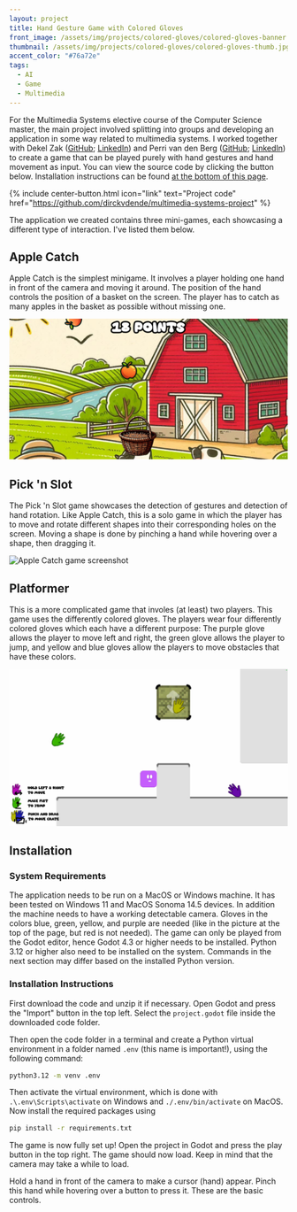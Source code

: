 ```yaml
---
layout: project
title: Hand Gesture Game with Colored Gloves
front_image: /assets/img/projects/colored-gloves/colored-gloves-banner.jpg
thumbnail: /assets/img/projects/colored-gloves/colored-gloves-thumb.jpg
accent_color: "#76a72e"
tags:
  - AI
  - Game
  - Multimedia
---
```


For the Multimedia Systems elective course of the Computer Science master, the main project involved splitting into groups and developing an application in some way related to multimedia systems. I worked together with Dekel Zak ([GitHub](https://github.com/dekelzeldov); [LinkedIn](https://www.linkedin.com/in/dekelzeldov/)) and Perri van den Berg ([GitHub](https://github.com/PerrivandenBerg); [LinkedIn](https://www.linkedin.com/in/perrivandenberg/)) to create a game that can be played purely with hand gestures and hand movement as input. You can view the source code by clicking the button below. Installation instructions can be found [at the bottom of this page](#installation).

{% include center-button.html icon="link" text="Project code" href="https://github.com/dirckvdende/multimedia-systems-project" %}

The application we created contains three mini-games, each showcasing a different type of interaction. I've listed them below.

## Apple Catch

Apple Catch is the simplest minigame. It involves a player holding one hand in front of the camera and moving it around. The position of the hand controls the position of a basket on the screen. The player has to catch as many apples in the basket as possible without missing one.

![Apple Catch game screenshot](/assets/img/projects/colored-gloves/apple-catch.png)

## Pick 'n Slot

The Pick 'n Slot game showcases the detection of gestures and detection of hand rotation. Like Apple Catch, this is a solo game in which the player has to move and rotate different shapes into their corresponding holes on the screen. Moving a shape is done by pinching a hand while hovering over a shape, then dragging it.

![Apple Catch game screenshot](/assets/img/projects/colored-gloves/pick-n-slot.png)

## Platformer

This is a more complicated game that involes (at least) two players. This game uses the differently colored gloves. The players wear four differently colored gloves which each have a different purpose: The purple glove allows the player to move left and right, the green glove allows the player to jump, and yellow and blue gloves allow the players to move obstacles that have these colors.

![Apple Catch game screenshot](/assets/img/projects/colored-gloves/platformer.jpg)

## Installation

### System Requirements

The application needs to be run on a MacOS or Windows machine. It has been tested on Windows 11 and MacOS Sonoma 14.5 devices. In addition the machine needs to have a working detectable camera. Gloves in the colors blue, green, yellow, and purple are needed (like in the picture at the top of the page, but red is not needed). The game can only be played from the Godot editor, hence Godot 4.3 or higher needs to be installed. Python 3.12 or higher also need to be installed on the system. Commands in the next section may differ based on the installed Python version.

### Installation Instructions

First download the code and unzip it if necessary. Open Godot and press the "Import" button in the top left. Select the `project.godot` file inside the downloaded code folder.

Then open the code folder in a terminal and create a Python virtual environment in a folder named `.env` (this name is important!), using the following command:

```bash
python3.12 -m venv .env
```

Then activate the virtual environment, which is done with `.\.env\Scripts\activate` on Windows and `./.env/bin/activate` on MacOS. Now install the required packages using

```bash
pip install -r requirements.txt
```

The game is now fully set up! Open the project in Godot and press the play button in the top right. The game should now load. Keep in mind that the camera may take a while to load.

Hold a hand in front of the camera to make a cursor (hand) appear. Pinch this hand while hovering over a button to press it. These are the basic controls.